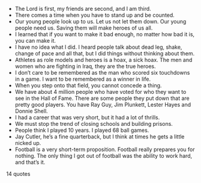  - The Lord is first, my friends are second, and I am third.
 - There comes a time when you have to stand up and be counted.
 - Our young people look up to us. Let us not let them down. Our young people need us. Saving them will make heroes of us all.
 - I learned that if you want to make it bad enough, no matter how bad it is, you can make it.
 - I have no idea what I did. I heard people talk about dead leg, shake, change of pace and all that, but I did things without thinking about them.
 - Athletes as role models and heroes is a hoax, a sick hoax. The men and women who are fighting in Iraq, they are the true heroes.
 - I don’t care to be remembered as the man who scored six touchdowns in a game. I want to be remembered as a winner in life.
 - When you step onto that field, you cannot concede a thing.
 - We have about 4 million people who have voted for who they want to see in the Hall of Fame. There are some people they put down that are pretty good players. You have Ray Guy, Jim Plunkett, Lester Hayes and Donnie Shell.
 - I had a career that was very short, but it had a lot of thrills.
 - We must stop the trend of closing schools and building prisons.
 - People think I played 10 years. I played 68 ball games.
 - Jay Cutler, he’s a fine quarterback, but I think at times he gets a little nicked up.
 - Football is a very short-term proposition. Football really prepares you for nothing. The only thing I got out of football was the ability to work hard, and that’s it.

14 quotes